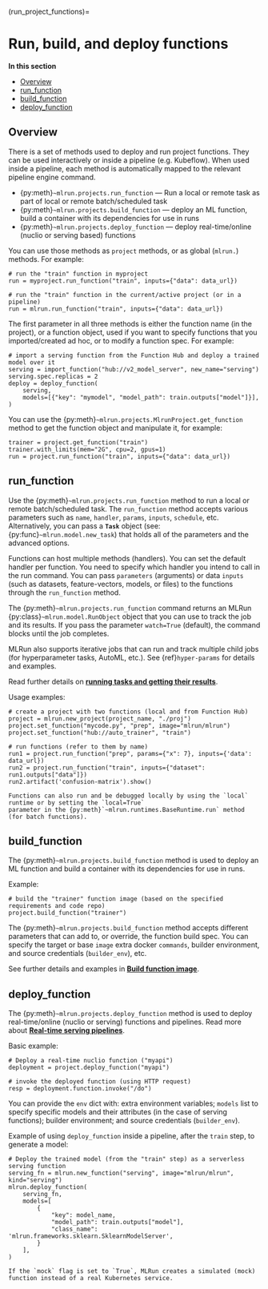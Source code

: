 (run_project_functions)=
# Run, build, and deploy functions

**In this section**
- [Overview](#overview)
- [run_function](#run)
- [build_function](#build)
- [deploy_function](#deploy)

<a id="overview"></a>
## Overview

There is a set of methods used to deploy and run project functions. They can be used interactively or inside a pipeline (e.g. Kubeflow). 
When used inside a pipeline, each method is automatically mapped to the relevant pipeline engine command.

* {py:meth}`~mlrun.projects.run_function` &mdash; Run a local or remote task as part of local or remote batch/scheduled task
* {py:meth}`~mlrun.projects.build_function` &mdash; deploy an ML function, build a container with its dependencies for use in runs
* {py:meth}`~mlrun.projects.deploy_function` &mdash; deploy real-time/online (nuclio or serving based) functions

You can use those methods as `project` methods, or as global (`mlrun.`) methods. For example:

    # run the "train" function in myproject
    run = myproject.run_function("train", inputs={"data": data_url})  
    
    # run the "train" function in the current/active project (or in a pipeline)
    run = mlrun.run_function("train", inputs={"data": data_url})  
    
The first parameter in all three methods is either the function name (in the project), or a function object, used if you want to 
specify functions that you imported/created ad hoc, or to modify a function spec. For example:

    # import a serving function from the Function Hub and deploy a trained model over it
    serving = import_function("hub://v2_model_server", new_name="serving")
    serving.spec.replicas = 2
    deploy = deploy_function(
        serving,
        models=[{"key": "mymodel", "model_path": train.outputs["model"]}],
    )
    
You can use the {py:meth}`~mlrun.projects.MlrunProject.get_function` method to get the function object and manipulate it, for example:

    trainer = project.get_function("train")
    trainer.with_limits(mem="2G", cpu=2, gpus=1)
    run = project.run_function("train", inputs={"data": data_url}) 


<a id="run"></a>
## run_function

Use the {py:meth}`~mlrun.projects.run_function` method to run a local or remote batch/scheduled task.
The `run_function` method accepts various parameters such as `name`, `handler`, `params`, `inputs`, `schedule`, etc. 
Alternatively, you can pass a **`Task`** object (see: {py:func}`~mlrun.model.new_task`) that holds all of the 
parameters and the advanced options. 

Functions can host multiple methods (handlers). You can set the default handler per function. You need to specify which handler you intend to call in the run command. 
You can pass `parameters` (arguments) or data `inputs` (such as datasets, feature-vectors, models, or files) to the functions through the `run_function` method.
 
The {py:meth}`~mlrun.projects.run_function` command returns an MLRun {py:class}`~mlrun.model.RunObject` object that you can use to track the job and its results. 
If you pass the parameter `watch=True` (default), the command blocks until the job completes.

MLRun also supports iterative jobs that can run and track multiple child jobs (for hyperparameter tasks, AutoML, etc.). 
See {ref}`hyper-params` for details and examples.

Read further details on [**running tasks and getting their results**](../concepts/submitting-tasks-jobs-to-functions.html).

Usage examples:

    # create a project with two functions (local and from Function Hub)
    project = mlrun.new_project(project_name, "./proj")
    project.set_function("mycode.py", "prep", image="mlrun/mlrun")
    project.set_function("hub://auto_trainer", "train")

    # run functions (refer to them by name)
    run1 = project.run_function("prep", params={"x": 7}, inputs={'data': data_url})
    run2 = project.run_function("train", inputs={"dataset": run1.outputs["data"]})
    run2.artifact('confusion-matrix').show()


```{admonition} Run/simulate functions locally: 
Functions can also run and be debugged locally by using the `local` runtime or by setting the `local=True` 
parameter in the {py:meth}`~mlrun.runtimes.BaseRuntime.run` method (for batch functions).
```

<a id="build"></a>
## build_function

The {py:meth}`~mlrun.projects.build_function` method is used to deploy an ML function and build a container with its dependencies for use in runs.

Example:

    # build the "trainer" function image (based on the specified requirements and code repo)
    project.build_function("trainer")

The {py:meth}`~mlrun.projects.build_function` method accepts different parameters that can add to, or override, the function build spec.
You can specify the target or base `image` extra docker `commands`, builder environment, and source credentials (`builder_env`), etc. 

See further details and examples in [**Build function image**](../runtimes/image-build.html). 


<a id="deploy"></a>
## deploy_function

The {py:meth}`~mlrun.projects.deploy_function` method is used to deploy real-time/online (nuclio or serving) functions and pipelines.
Read more about [**Real-time serving pipelines**](../serving/serving-graph.html).

Basic example:

    # Deploy a real-time nuclio function ("myapi")
    deployment = project.deploy_function("myapi")
    
    # invoke the deployed function (using HTTP request) 
    resp = deployment.function.invoke("/do")

You can provide the `env` dict with: extra environment variables; `models` list to specify specific models and their attributes 
(in the case of serving functions); builder environment; and source credentials (`builder_env`).

Example of using `deploy_function` inside a pipeline, after the `train` step, to generate a model:

    # Deploy the trained model (from the "train" step) as a serverless serving function
    serving_fn = mlrun.new_function("serving", image="mlrun/mlrun", kind="serving")
    mlrun.deploy_function(
        serving_fn,
        models=[
            {
                "key": model_name,
                "model_path": train.outputs["model"],
                "class_name": 'mlrun.frameworks.sklearn.SklearnModelServer',
            }
        ],
    )


```{admonition} Note
If the `mock` flag is set to `True`, MLRun creates a simulated (mock) function instead of a real Kubernetes service.
```